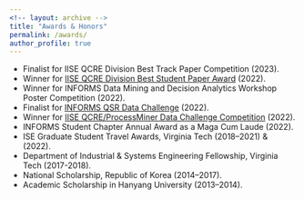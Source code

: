 ```yaml
---
<!-- layout: archive -->
title: "Awards & Honors"
permalink: /awards/
author_profile: true
---
```

* Finalist for IISE QCRE Division Best Track Paper Competition (2023).
* Winner for [IISE QCRE Division Best Student Paper Award](https://www.iise.org/Details.aspx?id=29058) (2022).
* Winner for INFORMS Data Mining and Decision Analytics Workshop Poster Competition (2022).
* Finalist for [INFORMS QSR Data Challenge](https://connect.informs.org/qsr/awards) (2022).
* Winner for [IISE QCRE/ProcessMiner Data Challenge Competition](https://processminer.com/processminer-sponsor-iise-qcre-challenge/#:~:text=ATLANTA%2C%20GA%2C%20September%208%2C,Industrial%20and%20Systems%20Engineers%20(IISE)) (2022).
*  INFORMS Student Chapter Annual Award as a Maga Cum Laude (2022).
*  ISE Graduate Student Travel Awards, Virginia Tech (2018–2021) & (2022).
*  Department of Industrial & Systems Engineering Fellowship, Virginia Tech (2017-2018).
*  National Scholarship, Republic of Korea (2014–2017).
*  Academic Scholarship in Hanyang University (2013–2014).
